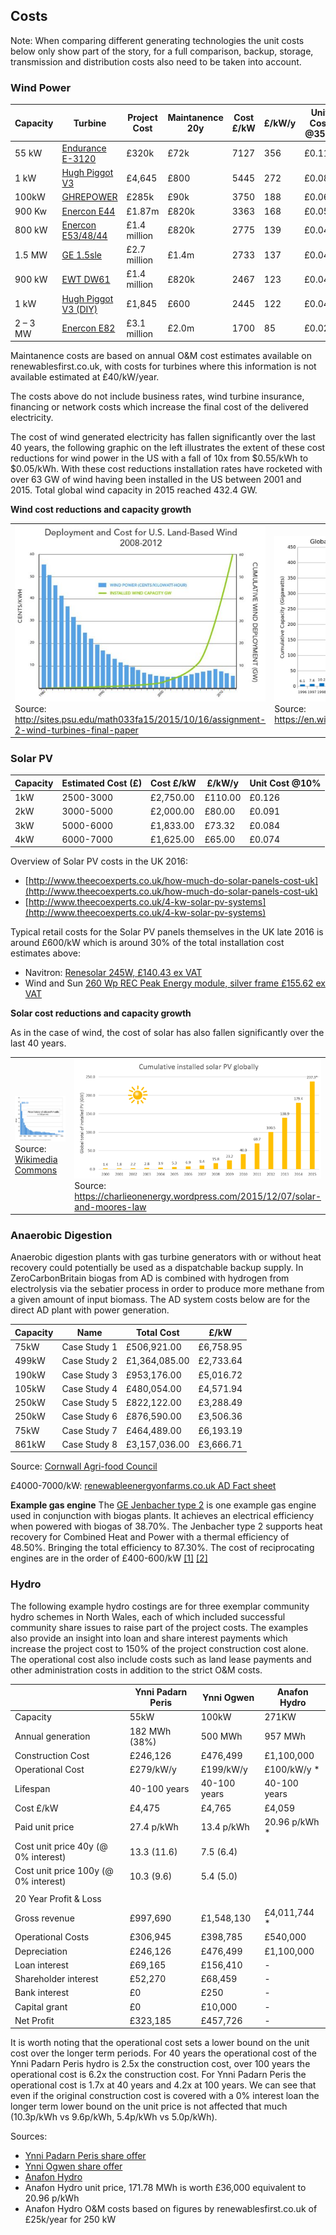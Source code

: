 ## Costs

Note: When comparing different generating technologies the unit costs below only show part of the story, for a full comparison, backup, storage, transmission and distribution costs also need to be taken into account.

### Wind Power

| Capacity  | Turbine              | Project Cost | Maintanence 20y | Cost £/kW | £/kW/y | Unit Cost @35% |
|-----------|----------------------|--------------|-----------------|-----------|--------|----------------|
| 55 kW     | [Endurance E-3120](http://www.renewablesfirst.co.uk/windpower/windpower-learning-centre/how-much-does-a-wind-turbine-cost-to-operate) | £320k | £72k | 7127 | 356 | £0.116 |
| 1 kW      | [Hugh Piggot V3](http://v3power.co.uk/wp/wp-content/uploads/2014/11/How-to-get-a-Hugh-Piggott-wind-turbine-by-V3-Power.pdf) | £4,645 | £800 | 5445 | 272 | £0.089 |
| 100kW     | [GHREPOWER](http://www.ghrepower.co.uk/100kw-wind-turbines.asp) | £285k | £90k | 3750 | 188 | £0.061 |
| 900 Kw    | [Enercon E44](http://www.communityenergyscotland.org.uk/userfiles/file/case_studies/Horshader_Rev_Gen_Case_Study.pdf) | £1.87m | £820k | 3363 | 168 | £0.055 |
| 800 kW    | [Enercon E53/48/44](http://www.renewablesfirst.co.uk/windpower/windpower-learning-centre/how-much-does-a-wind-turbine-cost-to-operate) | £1.4 million | £820k | 2775 | 139 | £0.045 |
| 1.5 MW    | [GE 1.5sle](http://www.renewablesfirst.co.uk/windpower/windpower-learning-centre/how-much-does-a-wind-turbine-cost-to-operate) | £2.7 million | £1.4m | 2733 | 137 | £0.045 |
| 900 kW    | [EWT DW61](http://www.renewablesfirst.co.uk/windpower/windpower-learning-centre/how-much-does-a-wind-turbine-cost-to-operate) | £1.4 million | £820k | 2467 | 123 | £0.040 |
| 1 kW      | [Hugh Piggot V3 (DIY)](http://v3power.co.uk/wp/wp-content/uploads/2014/11/How-to-get-a-Hugh-Piggott-wind-turbine-by-V3-Power.pdf) | £1,845 | £600 | 2445 | 122 | £0.040 |
| 2 – 3 MW | [Enercon E82](http://www.renewablesfirst.co.uk/windpower/windpower-learning-centre/how-much-does-a-wind-turbine-cost-to-operate) | £3.1 million | £2.0m | 1700 | 85 | £0.028 |

Maintanence costs are based on annual O&M cost estimates available on renewablesfirst.co.uk, with costs for turbines where this information is not available estimated at £40/kW/year.

The costs above do not include business rates, wind turbine insurance, financing or network costs which increase the final cost of the delivered electricity.

The cost of wind generated electricity has fallen significantly over the last 40 years, the following graphic on the left illustrates the extent of these cost reductions for wind power in the US with a fall of 10x from $0.55/kWh to $0.05/kWh. With these cost reductions installation rates have rocketed with over 63 GW of wind having been installed in the US between 2001 and 2015. Total global wind capacity in 2015 reached 432.4 GW.

**Wind cost reductions and capacity growth**

<table>
<tr><td style="width:50%"><img src="images/doe_wind_cost.jpg" style="width:100%"><br>Source: <a href="http://sites.psu.edu/math033fa15/2015/10/16/assignment-2-wind-turbines-final-paper">http://sites.psu.edu/math033fa15/2015/10/16/assignment-2-wind-turbines-final-paper</a></td><td><img src="images/globalwindcapacity.png" style="width:100%"><br>Source: <a href="https://en.wikipedia.org/wiki/Wind\_power_by_country">https://en.wikipedia.org/wiki/Wind_power_by_country</a></td></tr>
</table>

### Solar PV

| Capacity | Estimated Cost (£) | Cost £/kW      | £/kW/y  | Unit Cost @10% |
|----------|--------------------|-----------|---------|-----------|
| 1kW      | 2500-3000          | £2,750.00 | £110.00 | £0.126    |
| 2kW      | 3000-5000          | £2,000.00 | £80.00  | £0.091    |
| 3kW      | 5000-6000          | £1,833.00 | £73.32  | £0.084    |
| 4kW      | 6000-7000          | £1,625.00 | £65.00  | £0.074    |

Overview of Solar PV costs in the UK 2016:

- [http://www.theecoexperts.co.uk/how-much-do-solar-panels-cost-uk](http://www.theecoexperts.co.uk/how-much-do-solar-panels-cost-uk)
- [http://www.theecoexperts.co.uk/4-kw-solar-pv-systems](http://www.theecoexperts.co.uk/4-kw-solar-pv-systems)

Typical retail costs for the Solar PV panels themselves in the UK late 2016 is around £600/kW which is around 30% of the total installation cost estimates above:

- Navitron: [Renesolar 245W, £140.43 ex VAT](http://www.navitron.org.uk/renesola-245w-poly-virtus-ii-jc245m-24b-b-40mm)
- Wind and Sun [260 Wp REC Peak Energy module, silver frame £155.62 ex VAT](http://www.windandsun.co.uk/products/Solar-PV-Panels/REC-Solar-PV-Panels/REC-Peak-Energy-Series#.WD1VHLVKbCI)

**Solar cost reductions and capacity growth**

As in the case of wind, the cost of solar has also fallen significantly over the last 40 years.

<table>
<tr><td style="width:50%"><img src="images/solarcosthistory.png" style="width:100%"><br>Source: <a href="https://commons.wikimedia.org/wiki/File:Price_history_of_silicon_PV_cells_since_1977.svg
">Wikimedia Commons</a></td><td><img src="images/globalsolarcapacity.png" style="width:100%"><br>Source: <a href="https://charlieonenergy.wordpress.com/2015/12/07/solar-and-moores-law">https://charlieonenergy.wordpress.com/2015/12/07/solar-and-moores-law</a></td></tr>
</table>

### Anaerobic Digestion

Anaerobic digestion plants with gas turbine generators with or without heat recovery could potentially be used as a dispatchable backup supply. In ZeroCarbonBritain biogas from AD is combined with hydrogen from electrolysis via the sebatier process in order to produce more methane from a given amount of input biomass. The AD system costs below are for the direct AD plant with power generation.

| Capacity | Name         | Total Cost    | £/kW      |
|----------|--------------|---------------|-----------|
| 75kW     | Case Study 1 | £506,921.00   | £6,758.95 |
| 499kW    | Case Study 2 | £1,364,085.00 | £2,733.64 |
| 190kW    | Case Study 3 | £953,176.00   | £5,016.72 |
| 105kW    | Case Study 4 | £480,054.00   | £4,571.94 |
| 250kW    | Case Study 5 | £822,122.00   | £3,288.49 |
| 250kW    | Case Study 6 | £876,590.00   | £3,506.36 |
| 75kW     | Case Study 7 | £464,489.00   | £6,193.19 |
| 861kW    | Case Study 8 | £3,157,036.00 | £3,666.71 |

Source: [Cornwall Agri-food Council](http://www.farmingfutures.org.uk/sites/default/files/uploads/economicspresentation1.pdf)

£4000-7000/kW: [renewableenergyonfarms.co.uk AD Fact sheet](http://www.renewableenergyonfarms.co.uk/sites/rdi/files/140224_ad_fact_sheet_and_faqs_v5.pdf)

**Example gas engine** The [GE Jenbacher type 2](https://powergen.gepower.com/products/reciprocating-engines/jenbacher-type-2.html) is one example gas engine used in conjunction with biogas plants. It achieves an electrical efficiency when powered with biogas of 38.70%. The Jenbacher type 2 supports heat recovery for Combined Heat and Power with a thermal efficiency of 48.50%. Bringing the total efficiency to 87.30%. The cost of reciprocating engines are in the order of £400-600/kW [[1]](http://www.mrwmd.org/archives/2007%20Board%20Meeting/December/MRWMDDec07_8_Purchase_Of_Jenbacher_Memo.pdf) [[2]](http://www.districtenergy.org/assets/pdfs/2015-Annual-Boston/Proceedings/Tuesday/3B.1Koenig.pdf)

### Hydro

The following example hydro costings are for three exemplar community hydro schemes in North Wales, each of which included successful community share issues to raise part of the project costs. The examples also provide an insight into loan and share interest payments which increase the project cost to 150% of the project construction cost alone. The operational cost also include costs such as land lease payments and other administration costs in addition to the strict O&M costs.

|                  |  Ynni Padarn Peris | Ynni Ogwen   | Anafon Hydro  |
|-----------------------|---------------|--------------|---------------|
| Capacity              | 55kW          | 100kW        | 271KW         |
| Annual generation     | 182 MWh (38%) | 500 MWh      | 957 MWh       |
| Construction Cost     | £246,126      | £476,499     | £1,100,000    |
| Operational Cost      | £279/kW/y     | £199/kW/y    | £100/kW/y *   |
| Lifespan              | 40-100 years  | 40-100 years | 40-100 years  |
| Cost £/kW             | £4,475        | £4,765       | £4,059        |
| Paid unit price       | 27.4 p/kWh    | 13.4 p/kWh   | 20.96 p/kWh * |
| Cost unit price 40y (@ 0% interest)   | 13.3 (11.6)   | 7.5 (6.4)    |               |
| Cost unit price 100y (@ 0% interest)  | 10.3 (9.6)    | 5.4 (5.0)    |               |
|                       |               |              |               |
| 20 Year Profit & Loss |               |              |               |
| Gross revenue         | £997,690      | £1,548,130   | £4,011,744 *  |
| Operational Costs     | £306,945      | £398,785     | £540,000      |
| Depreciation          | £246,126      | £476,499     | £1,100,000    |
| Loan interest         | £69,165       | £156,410     | -             |
| Shareholder interest  | £52,270       | £68,459      | -             |
| Bank interest         | £0            | £250         | -             |
| Capital grant         | £0            | £10,000      | -             |
| Net Profit            | £323,185      | £457,726     | -             |

It is worth noting that the operational cost sets a lower bound on the unit cost over the longer term periods. For 40 years the operational cost of the Ynni Padarn Peris hydro is 2.5x the construction cost, over 100 years the operational cost is 6.2x the construction cost. For Ynni Padarn Peris the operational cost is 1.7x at 40 years and 4.2x at 100 years. We can see that even if the original construction cost is covered with a 0% interest loan the longer term lower bound on the unit price is not affected that much (10.3p/kWh vs 9.6p/kWh, 5.4p/kWh vs 5.0p/kWh).

Sources:

- [Ynni Padarn Peris share offer](http://ynnipadarnperis.org/wp-content/uploads/2016/02/Share-Offer-Saesneg-low-res.pdf)
- [Ynni Ogwen share offer](http://www.ynniogwen.cymru/wp-content/uploads/2016/01/2016_02_23.Portffolio-saesneg-terfynnol-terfynnol.pdf)
- [Anafon Hydro](http://anafonhydro.co.uk/)
- Anafon Hydro unit price, 171.78 MWh is worth £36,000 equivalent to 20.96 p/kWh
- Anafon Hydro O&M costs based on figures by renewablesfirst.co.uk of £25k/year for 250 kW

